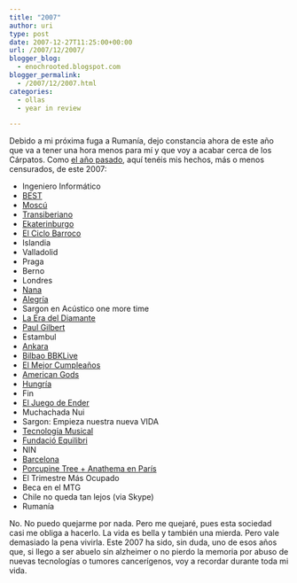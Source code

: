 ```yaml
---
title: "2007"
author: uri
type: post
date: 2007-12-27T11:25:00+00:00
url: /2007/12/2007/
blogger_blog:
  - enochrooted.blogspot.com
blogger_permalink:
  - /2007/12/2007.html
categories:
  - ollas
  - year in review

---
```

Debido a mi próxima fuga a Rumanía, dejo constancia ahora de este año que va a tener una hora menos para mí y que voy a acabar cerca de los Cárpatos. Como [el año pasado][1], aquí tenéis mis hechos, más o menos censurados, de este 2007:

  * Ingeniero Informático
  * [BEST][2]
  * [Moscú][3]
  * [Transiberiano][4]
  * [Ekaterinburgo][5]
  * [El Ciclo Barroco][6]
  * Islandia
  * Valladolid
  * Praga
  * Berno
  * Londres
  * [Nana][7]
  * [Alegría][8]
  * Sargon en Acústico one more time
  * [La Era del Diamante][9]
  * [Paul Gilbert][10]
  * Estambul
  * [Ankara][11]
  * [Bilbao BBKLive][12]
  * [El Mejor Cumpleaños][13]
  * [American Gods][14]
  * [Hungría][15]
  * Fin
  * [El Juego de Ender][16]
  * Muchachada Nui
  * Sargon: Empieza nuestra nueva VIDA
  * [Tecnología Musical][17]
  * [Fundació Equilibri][18]
  * NIN
  * [Barcelona][19]
  * [Porcupine Tree + Anathema en París][20]
  * El Trimestre Más Ocupado
  * Beca en el MTG
  * Chile no queda tan lejos (via Skype)
  * Rumanía
</ul> 

No. No puedo quejarme por nada. Pero me quejaré, pues esta sociedad casi me obliga a hacerlo. La vida es bella y también una mierda. Pero vale demasiado la pena vivirla. Este 2007 ha sido, sin duda, uno de esos años que, si llego a ser abuelo sin alzheimer o no pierdo la memoria por abuso de nuevas tecnologías o tumores cancerígenos, voy a recordar durante toda mi vida.

 [1]: https://enochrooted.blogspot.com/2006/12/2006.html
 [2]: https://best.eu.org/index.jsp
 [3]: https://enochrooted.blogspot.com/2007/01/moscow.html
 [4]: https://enochrooted.blogspot.com/2007/02/transiberian.html
 [5]: https://enochrooted.blogspot.com/2007/02/ekaterinburg.html
 [6]: https://enochrooted.blogspot.com/2007/03/el-ciclo-barroco.html
 [7]: https://enochrooted.blogspot.com/2007/04/nana.html
 [8]: https://enochrooted.blogspot.com/2007/04/alegra.html
 [9]: https://enochrooted.blogspot.com/2007/05/la-era-del-diamante.html
 [10]: https://enochrooted.blogspot.com/2007/05/pablo-gilberto.html
 [11]: https://enochrooted.blogspot.com/2007/06/ankara.html
 [12]: https://enochrooted.blogspot.com/2007/07/metallica-29-vi-07.html
 [13]: https://enochrooted.blogspot.com/2007/07/incubus-30-vi-07.html
 [14]: https://enochrooted.blogspot.com/2007/07/american-gods.html
 [15]: https://enochrooted.blogspot.com/2007/07/hungra.html
 [16]: https://enochrooted.blogspot.com/2007/09/enders-game.html
 [17]: https://www.iua.upf.es/mtg/
 [18]: https://www.fundacioequilibri.org/
 [19]: https://enochrooted.blogspot.com/2007/11/mudanzas.html
 [20]: https://blogs.ccrtvi.com/sargon.php?blogid=59&archive=2007-12-6
